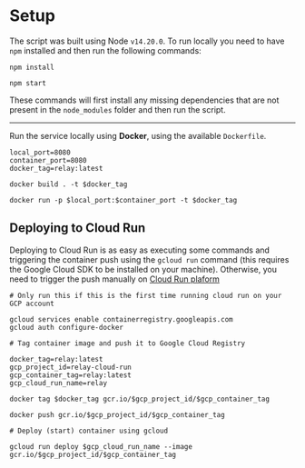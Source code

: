 # Setup

The script was built using Node `v14.20.0`. To run locally you need to have `npm` installed and then run the following commands:

```
npm install

npm start
```

These commands will first install any missing dependencies that are not present in the `node_modules` folder and then run the script.

---

Run the service locally using **Docker**, using the available `Dockerfile`.

```
local_port=8080
container_port=8080
docker_tag=relay:latest

docker build . -t $docker_tag

docker run -p $local_port:$container_port -t $docker_tag
```

## Deploying to Cloud Run

Deploying to Cloud Run is as easy as executing some commands and triggering the container push using the `gcloud run` command (this requires the Google Cloud SDK to be installed on your machine). Otherwise, you need to trigger the push manually on [Cloud Run plaform](https://console.cloud.google.com/run/create?project=)

```
# Only run this if this is the first time running cloud run on your GCP account

gcloud services enable containerregistry.googleapis.com
gcloud auth configure-docker

# Tag container image and push it to Google Cloud Registry

docker_tag=relay:latest
gcp_project_id=relay-cloud-run
gcp_container_tag=relay:latest
gcp_cloud_run_name=relay

docker tag $docker_tag gcr.io/$gcp_project_id/$gcp_container_tag

docker push gcr.io/$gcp_project_id/$gcp_container_tag

# Deploy (start) container using gcloud

gcloud run deploy $gcp_cloud_run_name --image gcr.io/$gcp_project_id/$gcp_container_tag 
```